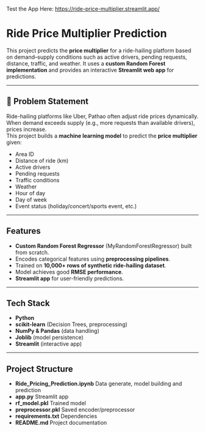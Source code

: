 Test the App Here: https://ride-price-multiplier.streamlit.app/

# Ride Price Multiplier Prediction

This project predicts the **price multiplier** for a ride-hailing platform based on demand–supply conditions such as active drivers, pending requests, distance, traffic, and weather. It uses a **custom Random Forest implementation** and provides an interactive **Streamlit web app** for predictions.  

---

## 📌 Problem Statement  
Ride-hailing platforms like Uber, Pathao often adjust ride prices dynamically. When demand exceeds supply (e.g., more requests than available drivers), prices increase.  
This project builds a **machine learning model** to predict the **price multiplier** given:  

- Area ID  
- Distance of ride (km)  
- Active drivers  
- Pending requests  
- Traffic conditions  
- Weather  
- Hour of day  
- Day of week  
- Event status (holiday/concert/sports event, etc.)  

---

## Features  

- **Custom Random Forest Regressor** (MyRandomForestRegressor) built from scratch.  
- Encodes categorical features using **preprocessing pipelines**.  
- Trained on **10,000+ rows of synthetic ride-hailing dataset**.  
- Model achieves good **RMSE performance**.  
- **Streamlit app** for user-friendly predictions.  

---

## Tech Stack  

- **Python**  
- **scikit-learn** (Decision Trees, preprocessing)  
- **NumPy & Pandas** (data handling)  
- **Joblib** (model persistence)  
- **Streamlit** (interactive app)  

---

## Project Structure  

- **Ride_Pricing_Prediction.ipynb**      Data generate, model building and prediction
- **app.py**                             Streamlit app
- **rf_model.pkl**                       Trained model 
- **preprocessor.pkl**                   Saved encoder/preprocessor
- **requirements.txt**                   Dependencies
- **README.md**                          Project documentation
